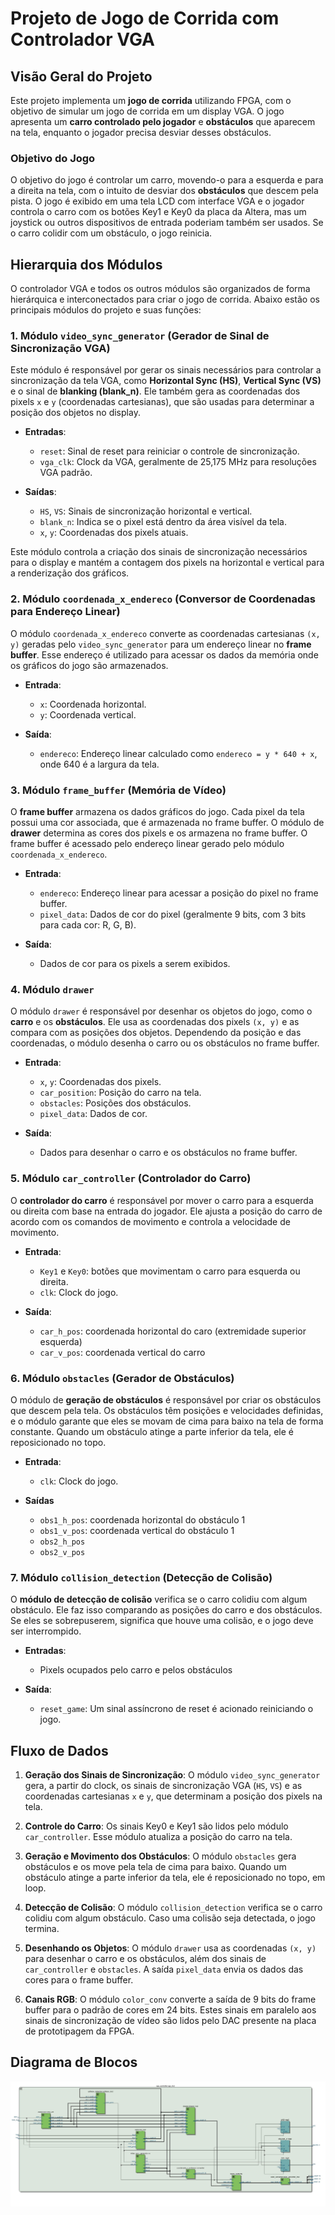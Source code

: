 # Projeto de Jogo de Corrida com Controlador VGA

## Visão Geral do Projeto

Este projeto implementa um **jogo de corrida** utilizando FPGA, com o objetivo de simular um jogo de corrida em um display VGA. O jogo apresenta um **carro controlado pelo jogador** e **obstáculos** que aparecem na tela, enquanto o jogador precisa desviar desses obstáculos. 

### Objetivo do Jogo

O objetivo do jogo é controlar um carro, movendo-o para a esquerda e para a direita na tela, com o intuito de desviar dos **obstáculos** que descem pela pista. O jogo é exibido em uma tela LCD com interface VGA e o jogador controla o carro com os botões Key1 e Key0 da placa da Altera, mas um joystick ou outros dispositivos de entrada poderiam também ser usados. Se o carro colidir com um obstáculo, o jogo reinicia.

## Hierarquia dos Módulos

O controlador VGA e todos os outros módulos são organizados de forma hierárquica e interconectados para criar o jogo de corrida. Abaixo estão os principais módulos do projeto e suas funções:

### 1. **Módulo `video_sync_generator` (Gerador de Sinal de Sincronização VGA)**

Este módulo é responsável por gerar os sinais necessários para controlar a sincronização da tela VGA, como **Horizontal Sync (HS)**, **Vertical Sync (VS)** e o sinal de **blanking (blank_n)**. Ele também gera as coordenadas dos pixels `x` e `y` (coordenadas cartesianas), que são usadas para determinar a posição dos objetos no display.

- **Entradas**:
  - `reset`: Sinal de reset para reiniciar o controle de sincronização.
  - `vga_clk`: Clock da VGA, geralmente de 25,175 MHz para resoluções VGA padrão.
  
- **Saídas**:
  - `HS`, `VS`: Sinais de sincronização horizontal e vertical.
  - `blank_n`: Indica se o pixel está dentro da área visível da tela.
  - `x`, `y`: Coordenadas dos pixels atuais.

Este módulo controla a criação dos sinais de sincronização necessários para o display e mantém a contagem dos pixels na horizontal e vertical para a renderização dos gráficos.

### 2. **Módulo `coordenada_x_endereco` (Conversor de Coordenadas para Endereço Linear)**

O módulo `coordenada_x_endereco` converte as coordenadas cartesianas `(x, y)` geradas pelo `video_sync_generator` para um endereço linear no **frame buffer**. Esse endereço é utilizado para acessar os dados da memória onde os gráficos do jogo são armazenados.

- **Entrada**:
  - `x`: Coordenada horizontal.
  - `y`: Coordenada vertical.

- **Saída**:
  - `endereco`: Endereço linear calculado como `endereco = y * 640 + x`, onde 640 é a largura da tela.

### 3. **Módulo `frame_buffer` (Memória de Vídeo)**

O **frame buffer** armazena os dados gráficos do jogo. Cada pixel da tela possui uma cor associada, que é armazenada no frame buffer. O módulo de **drawer** determina as cores dos pixels e os armazena no frame buffer. O frame buffer é acessado pelo endereço linear gerado pelo módulo `coordenada_x_endereco`.

- **Entrada**:
  - `endereco`: Endereço linear para acessar a posição do pixel no frame buffer.
  - `pixel_data`: Dados de cor do pixel (geralmente 9 bits, com 3 bits para cada cor: R, G, B).

- **Saída**:
  - Dados de cor para os pixels a serem exibidos.

### 4. **Módulo `drawer`**

O módulo `drawer` é responsável por desenhar os objetos do jogo, como o **carro** e os **obstáculos**. Ele usa as coordenadas dos pixels `(x, y)` e as compara com as posições dos objetos. Dependendo da posição e das coordenadas, o módulo desenha o carro ou os obstáculos no frame buffer.

- **Entrada**:
  - `x`, `y`: Coordenadas dos pixels.
  - `car_position`: Posição do carro na tela.
  - `obstacles`: Posições dos obstáculos.
  - `pixel_data`: Dados de cor.

- **Saída**:
  - Dados para desenhar o carro e os obstáculos no frame buffer.

### 5. **Módulo `car_controller` (Controlador do Carro)**

O **controlador do carro** é responsável por mover o carro para a esquerda ou direita com base na entrada do jogador. Ele ajusta a posição do carro de acordo com os comandos de movimento e controla a velocidade de movimento.

- **Entrada**:
  - `Key1` e `Key0`: botões que movimentam o carro para esquerda ou direita.
  - `clk`: Clock do jogo.

- **Saída**:
  - `car_h_pos`: coordenada horizontal do caro (extremidade superior esquerda)
  - `car_v_pos`: coordenada vertical do carro

### 6. **Módulo `obstacles` (Gerador de Obstáculos)**

O módulo de **geração de obstáculos** é responsável por criar os obstáculos que descem pela tela. Os obstáculos têm posições e velocidades definidas, e o módulo garante que eles se movam de cima para baixo na tela de forma constante. Quando um obstáculo atinge a parte inferior da tela, ele é reposicionado no topo.

- **Entrada**:
  - `clk`: Clock do jogo.

- **Saídas**
  - `obs1_h_pos`: coordenada horizontal do obstáculo 1
  - `obs1_v_pos`: coordenada vertical do obstáculo 1
  - `obs2_h_pos`
  - `obs2_v_pos`

### 7. **Módulo `collision_detection` (Detecção de Colisão)**

O **módulo de detecção de colisão** verifica se o carro colidiu com algum obstáculo. Ele faz isso comparando as posições do carro e dos obstáculos. Se eles se sobrepuserem, significa que houve uma colisão, e o jogo deve ser interrompido.

- **Entradas**:
  - Pixels ocupados pelo carro e pelos obstáculos

- **Saída**:
  - `reset_game`: Um sinal assíncrono de reset é acionado reiniciando o jogo.

## Fluxo de Dados

1. **Geração dos Sinais de Sincronização**: O módulo `video_sync_generator` gera, a partir do clock, os sinais de sincronização VGA (`HS`, `VS`) e as coordenadas cartesianas `x` e `y`, que determinam a posição dos pixels na tela.

2. **Controle do Carro**: Os sinais Key0 e Key1 são lidos pelo módulo `car_controller`. Esse módulo atualiza a posição do carro na tela.

3. **Geração e Movimento dos Obstáculos**: O módulo `obstacles` gera obstáculos e os move pela tela de cima para baixo. Quando um obstáculo atinge a parte inferior da tela, ele é reposicionado no topo, em loop.

4. **Detecção de Colisão**: O módulo `collision_detection` verifica se o carro colidiu com algum obstáculo. Caso uma colisão seja detectada, o jogo termina.


5. **Desenhando os Objetos**: O módulo `drawer` usa as coordenadas `(x, y)` para desenhar o carro e os obstáculos, além dos sinais de `car_controller` e `obstacles`. A saída `pixel_data` envia os dados das cores para o frame buffer.

6. **Canais RGB**: O módulo `color_conv` converte a saída de 9 bits do frame buffer para o padrão de cores em 24 bits. Estes sinais em paralelo aos sinais de sincronização de vídeo são lidos pelo DAC presente na placa de prototipagem da FPGA.


## Diagrama de Blocos

![Diagrama de Blocos](rtl_racing_car.jpg)
